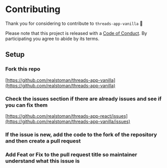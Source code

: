 # Contributing

Thank you for considering to contribute to `threads-app-vanilla` 💖

Please note that this project is released with a [Code of Conduct](https://github.com/realstoman/threads-app-vanilla/blob/main/CODE_OF_CONDUCT.md). By participating you agree to abide by its terms.

## Setup

### Fork this repo

[https://github.com/realstoman/threads-app-vanilla](https://github.com/realstoman/threads-app-vanilla)

### Check the issues section if there are already issues and see if you can fix them

[https://github.com/realstoman/threads-app-react/issues](https://github.com/realstoman/threads-app-vanilla/issues)

### If the issue is new, add the code to the fork of the repository and then create a pull request

### Add Feat or Fix to the pull request title so maintainer understand what this issue is
